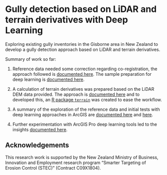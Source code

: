 Gully detection based on LiDAR and terrain derivatives with Deep
Learning
================

Exploring existing gully inventories in the Gisborne area in New Zealand
to develop a gully detection approach based on LiDAR and terrain
derivatives.

Summary of work so far:

1.  Reference data needed some correction regarding co-registration, the
    approach followed is [documented
    here](https://loreabad6.github.io/Gullies/pre-processing/coregistration_approach.html).
    The sample preparation for deep learning is [documented
    here](https://loreabad6.github.io/Gullies/deep_learning/sample_preparation.html).

2.  A calculation of terrain derivatives was prepared based on the LiDAR
    DEM data provided. The approach is [documented
    here](https://loreabad6.github.io/Gullies/pre-processing/terrain_derivatives.html)
    and to developed this, an [R package
    `terrain`](https://github.com/loreabad6/terrain) was created to ease
    the workflow.

3.  A summary of the exploration of the reference data and initial tests
    with deep learning approaches in ArcGIS are [documented
    here](https://loreabad6.github.io/Gullies/exploration/esda.html) and
    [here](https://loreabad6.github.io/Gullies/exploration/deepl1.html).

4.  Further experimentation with ArcGIS Pro deep learning tools led to
    the insights [documented
    here](https://loreabad6.github.io/Gullies/exploration/deepl2.html).

## Acknowledgements

This research work is supported by the New Zealand Ministry of Business,
Innovation and Employment research program “Smarter Targeting of Erosion
Control (STEC)” (Contract C09X1804).
